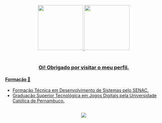 
<div align="center">
<a href="https://www.linkedin.com/in/claudemirwss/">
<img height="145px" src="https://github-readme-stats.vercel.app/api?username=claudemirws&theme=dark&show_icons=true&card_width=300"/>
<img height="145px" src="https://github-readme-stats.vercel.app/api/top-langs/?username=claudemirws&layout=compact&hide=Powershell,Batchfile,Makefile,&theme=dark&langs_count=6&card_width=400"/>  

<!--<img height="30px" src="https://img.shields.io/badge/Python-14354C?style=for-the-badge&logo=python&logoColor=white" /> --> 
<!--<img height="30px" src="https://img.shields.io/badge/JavaScript-323330?style=for-the-badge&logo=javascript&logoColor=F7DF1E" /> --> 
<!--<img height="30px" src="https://img.shields.io/badge/HTML5-E34F26?style=for-the-badge&logo=html5&logoColor=white" /> --> 
<!--<img height="40px" src="https://img.shields.io/badge/CSS3-1572B6?style=for-the-badge&logo=css3&logoColor=white" /> -->  


</div>
<div align="left"> 
<h3 align="center">  <br>
Oi! Obrigado por visitar o meu perfil.
</h3>


<!--
  
#### Estudos em estado de continuidade 🔄
  
- SQL
- JAVA
  
#### Estudos com maior foco no momento 🎯

- HTML
- CSS
  
#### Pretendo estudar em seguida 📆

- JAVASCRIPT

-->  

#### Formação 📖

- Formação Técnica em Desenvolvimento de Sistemas pelo SENAC.
- Graduação Superior Tecnológica em Jogos Digitais pela Universidade Católica de Pernambuco.

</div>

##
<div align="center"> 
<!-- <a href="https://www.facebook.com/claudemir1996" target="_blank"><img src="https://img.shields.io/badge/Facebook-1877F2?style=for-the-badge&logo=facebook&logoColor=white" target="_blank"></a> -->
<!-- <a href="https://instagram.com/claudemirws" target="_blank"><img src="https://img.shields.io/badge/Instagram-E4405F?style=for-the-badge&logo=instagram&logoColor=white" target="_blank"></a> -->
<a href="https://www.linkedin.com/in/claudemirwss/" target="_blank"><img src="https://img.shields.io/badge/LinkedIn-0077B5?style=for-the-badge&logo=linkedin&logoColor=white" target="_blank"></a> 
<!-- <a href = "mailto:claudemirwss@gmail.com"><img src="https://img.shields.io/badge/Gmail-D14836?style=for-the-badge&logo=gmail&logoColor=white" target="_blank"></a> -->
</div>
